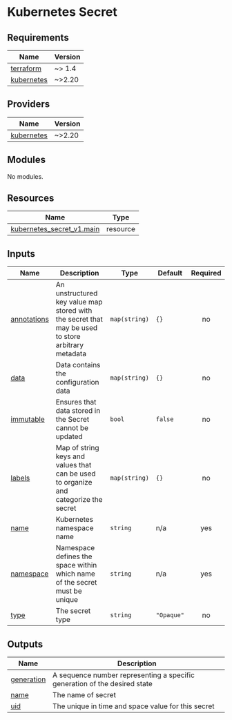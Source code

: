 # Kubernetes Secret
<!-- BEGIN_TF_DOCS -->
## Requirements

| Name | Version |
|------|---------|
| <a name="requirement_terraform"></a> [terraform](#requirement\_terraform) | ~> 1.4 |
| <a name="requirement_kubernetes"></a> [kubernetes](#requirement\_kubernetes) | ~>2.20 |

## Providers

| Name | Version |
|------|---------|
| <a name="provider_kubernetes"></a> [kubernetes](#provider\_kubernetes) | ~>2.20 |

## Modules

No modules.

## Resources

| Name | Type |
|------|------|
| [kubernetes_secret_v1.main](https://registry.terraform.io/providers/hashicorp/kubernetes/latest/docs/resources/secret_v1) | resource |

## Inputs

| Name | Description | Type | Default | Required |
|------|-------------|------|---------|:--------:|
| <a name="input_annotations"></a> [annotations](#input\_annotations) | An unstructured key value map stored with the secret that may be used to store arbitrary metadata | `map(string)` | `{}` | no |
| <a name="input_data"></a> [data](#input\_data) | Data contains the configuration data | `map(string)` | `{}` | no |
| <a name="input_immutable"></a> [immutable](#input\_immutable) | Ensures that data stored in the Secret cannot be updated | `bool` | `false` | no |
| <a name="input_labels"></a> [labels](#input\_labels) | Map of string keys and values that can be used to organize and categorize the secret | `map(string)` | `{}` | no |
| <a name="input_name"></a> [name](#input\_name) | Kubernetes namespace name | `string` | n/a | yes |
| <a name="input_namespace"></a> [namespace](#input\_namespace) | Namespace defines the space within which name of the secret must be unique | `string` | n/a | yes |
| <a name="input_type"></a> [type](#input\_type) | The secret type | `string` | `"Opaque"` | no |

## Outputs

| Name | Description |
|------|-------------|
| <a name="output_generation"></a> [generation](#output\_generation) | A sequence number representing a specific generation of the desired state |
| <a name="output_name"></a> [name](#output\_name) | The name of secret |
| <a name="output_uid"></a> [uid](#output\_uid) | The unique in time and space value for this secret |
<!-- END_TF_DOCS -->